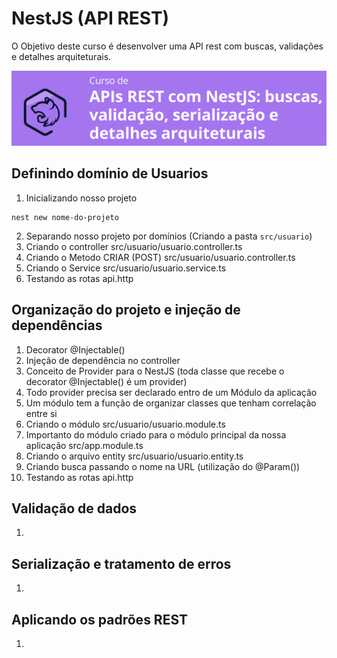 # NestJS (API REST)

O Objetivo deste curso é desenvolver uma API rest com buscas, validações e detalhes arquiteturais.

![](assets/images/titulo.png)

## Definindo domínio de Usuarios

1. Inicializando nosso projeto
  ```
  nest new nome-do-projeto
  ```
2. Separando nosso projeto por domínios (Criando a pasta `src/usuario`)
3. Criando o controller src/usuario/usuario.controller.ts
4. Criando o Metodo CRIAR (POST) src/usuario/usuario.controller.ts
5. Criando o Service src/usuario/usuario.service.ts
6. Testando as rotas api.http

## Organização do projeto e injeção de dependências

1. Decorator @Injectable()
2. Injeção de dependência no controller
3. Conceito de Provider para o NestJS (toda classe que recebe o decorator @Injectable() é um provider)
4. Todo provider precisa ser declarado entro de um Módulo da aplicação
5. Um módulo tem a função de organizar classes que tenham correlação entre si
6. Criando o módulo src/usuario/usuario.module.ts
7. Importanto do módulo criado para o módulo principal da nossa aplicação src/app.module.ts
8. Criando o arquivo entity src/usuario/usuario.entity.ts
9. Criando busca passando o nome na URL (utilização do @Param())
10. Testando as rotas api.http

## Validação de dados

1. 

## Serialização e tratamento de erros

1. 

## Aplicando os padrões REST

1. 